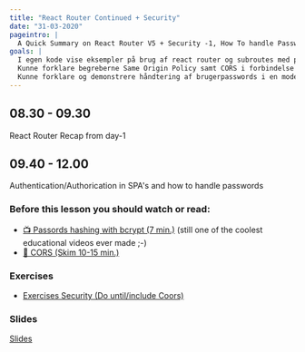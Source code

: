 ```yaml
---
title: "React Router Continued + Security"
date: "31-03-2020"
pageintro: |
  A Quick Summary on React Router V5 + Security -1, How To handle Passwords
goals: |
  I egen kode vise eksempler på brug af react router og subroutes med parametre
  Kunne forklare begreberne Same Origin Policy samt CORS i forbindelse med REST/SPA
  Kunne forklare og demonstrere håndtering af brugerpasswords i en moderne web-applikation
---
```


## 08.30 - 09.30

React Router Recap from day-1

## 09.40 - 12.00

Authentication/Authorication in SPA's and how to handle passwords

### Before this lesson you should watch or read:

- [:tv: Passords hashing with bcrypt (7 min.)](https://www.youtube.com/watch?v=O6cmuiTBZVs) (still one of the coolest educational videos ever made ;-)
- [:book: CORS (Skim 10-15 min.)](https://developer.mozilla.org/en-US/docs/Web/HTTP/CORS)

### Exercises

<!--BEGIN exercises ##-->

- [Exercises Security (Do until/include Coors)](https://docs.google.com/document/d/1J0pLlU-9iLoVn_yqt5RnJ_nsQExt_kcajMoJ47wsRN4/edit?usp=sharing)
  <!--END exercises ##-->

### Slides

[Slides](http://sem3slides.mydemos.dk/security/security.html)
